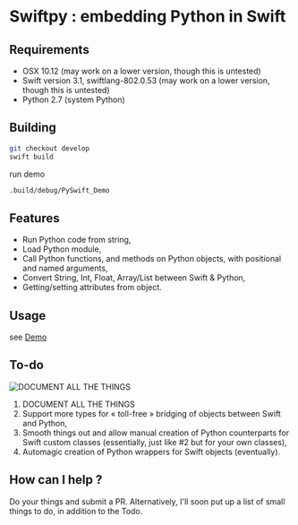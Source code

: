 # Swiftpy : embedding Python in Swift

## Requirements

- OSX 10.12 (may work on a lower version, though this is untested)
- Swift version 3.1, swiftlang-802.0.53 (may work on a lower version, though this is untested)
- Python 2.7 (system Python)

## Building

```bash
git checkout develop
swift build
```

run demo

```bash
.build/debug/PySwift_Demo
```

## Features

- Run Python code from string,
- Load Python module,
- Call Python functions, and methods on Python objects, with positional and named arguments,
- Convert String, Int, Float, Array/List between Swift & Python,
- Getting/setting attributes from object.

## Usage

see [Demo](src/PySwift_Demo/main.swift)

## To-do

![DOCUMENT ALL THE THINGS](https://cdn.meme.am/cache/instances/folder415/64911415.jpg "")

1. DOCUMENT ALL THE THINGS
2. Support more types for « toll-free » bridging of objects between Swift and Python,
3. Smooth things out and allow manual creation of Python counterparts for Swift custom classes (essentially, just like #2 but for your own classes),
4. Automagic creation of Python wrappers for Swift objects (eventually).

## How can I help ? 
Do your things and submit a PR. Alternatively, I'll soon put up a list of small things to do, in addition to the Todo.
